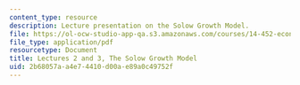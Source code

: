 ```yaml
---
content_type: resource
description: Lecture presentation on the Solow Growth Model.
file: https://ol-ocw-studio-app-qa.s3.amazonaws.com/courses/14-452-economic-growth-fall-2016/2b68057aa4e74410d00ae89a0c49752f_MIT14_452F16_Lec2and3.pdf
file_type: application/pdf
resourcetype: Document
title: Lectures 2 and 3, The Solow Growth Model
uid: 2b68057a-a4e7-4410-d00a-e89a0c49752f
---
```

